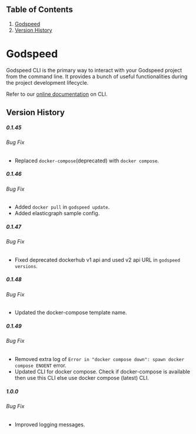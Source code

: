 ## Table of Contents

1. [Godspeed](#godspeed)
2. [Version History](#version-history)

# Godspeed

Godspeed CLI is the primary way to interact with your Godspeed project from the command line. It provides a bunch of useful functionalities during the project development lifecycle.

Refer to our [online documentation](https://docs.mindgrep.com/docs/microservices/introduction-cli) on CLI.

## Version History

##### 0.1.45

###### Bug Fix

- Replaced `docker-compose`(deprecated) with `docker compose`.

##### 0.1.46

###### Bug Fix

- Added `docker pull` in `godspeed update`.
- Added elasticgraph sample config.

##### 0.1.47

###### Bug Fix

- Fixed deprecated dockerhub v1 api and used v2 api URL in `godspeed versions`.

##### 0.1.48

###### Bug Fix

- Updated the docker-compose template name.

##### 0.1.49

###### Bug Fix

- Removed extra log of `Error in "docker compose down": spawn docker compose ENOENT` error.
- Updated CLI for docker compose. Check if docker-compose is available then use this CLI else use docker compose (latest) CLI.

##### 1.0.0

###### Bug Fix

- Improved logging messages.

